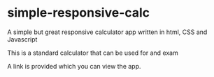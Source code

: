 # simple-responsive-calc
A simple but great responsive calculator app written in html, CSS and Javascript


This is a standard calculator that can be used for and exam

A link is provided which you can view the app.
